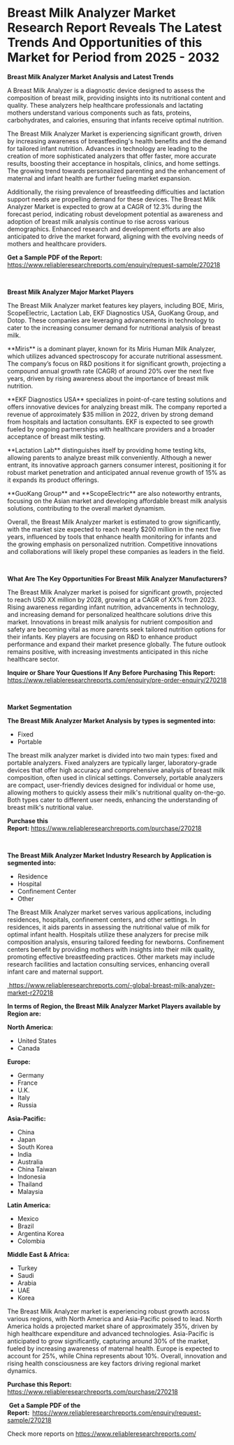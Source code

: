 <p><h1>Breast Milk Analyzer Market Research Report Reveals The Latest Trends And Opportunities of this Market for Period from 2025 - 2032</h1></p><p><strong>Breast Milk Analyzer Market Analysis and Latest Trends</strong></p>
<p><p>A Breast Milk Analyzer is a diagnostic device designed to assess the composition of breast milk, providing insights into its nutritional content and quality. These analyzers help healthcare professionals and lactating mothers understand various components such as fats, proteins, carbohydrates, and calories, ensuring that infants receive optimal nutrition.</p><p>The Breast Milk Analyzer Market is experiencing significant growth, driven by increasing awareness of breastfeeding's health benefits and the demand for tailored infant nutrition. Advances in technology are leading to the creation of more sophisticated analyzers that offer faster, more accurate results, boosting their acceptance in hospitals, clinics, and home settings. The growing trend towards personalized parenting and the enhancement of maternal and infant health are further fueling market expansion.</p><p>Additionally, the rising prevalence of breastfeeding difficulties and lactation support needs are propelling demand for these devices. The Breast Milk Analyzer Market is expected to grow at a CAGR of 12.3% during the forecast period, indicating robust development potential as awareness and adoption of breast milk analysis continue to rise across various demographics. Enhanced research and development efforts are also anticipated to drive the market forward, aligning with the evolving needs of mothers and healthcare providers.</p></p>
<p><strong>Get a Sample PDF of the Report:&nbsp;</strong> <a href="https://www.reliableresearchreports.com/enquiry/request-sample/270218?utm_campaign=3359&utm_medium=2&utm_source=Github&utm_content=ia&utm_term=30032025&utm_id=breast-milk-analyzer">https://www.reliableresearchreports.com/enquiry/request-sample/270218</a></p>
<p>&nbsp;</p>
<p><strong>Breast Milk Analyzer Major Market Players</strong></p>
<p><p>The Breast Milk Analyzer market features key players, including BOE, Miris, ScopeElectric, Lactation Lab, EKF Diagnostics USA, GuoKang Group, and Dotop. These companies are leveraging advancements in technology to cater to the increasing consumer demand for nutritional analysis of breast milk.</p><p>**Miris** is a dominant player, known for its Miris Human Milk Analyzer, which utilizes advanced spectroscopy for accurate nutritional assessment. The company’s focus on R&D positions it for significant growth, projecting a compound annual growth rate (CAGR) of around 20% over the next five years, driven by rising awareness about the importance of breast milk nutrition.</p><p>**EKF Diagnostics USA** specializes in point-of-care testing solutions and offers innovative devices for analyzing breast milk. The company reported a revenue of approximately $35 million in 2022, driven by strong demand from hospitals and lactation consultants. EKF is expected to see growth fueled by ongoing partnerships with healthcare providers and a broader acceptance of breast milk testing.</p><p>**Lactation Lab** distinguishes itself by providing home testing kits, allowing parents to analyze breast milk conveniently. Although a newer entrant, its innovative approach garners consumer interest, positioning it for robust market penetration and anticipated annual revenue growth of 15% as it expands its product offerings.</p><p>**GuoKang Group** and **ScopeElectric** are also noteworthy entrants, focusing on the Asian market and developing affordable breast milk analysis solutions, contributing to the overall market dynamism.</p><p>Overall, the Breast Milk Analyzer market is estimated to grow significantly, with the market size expected to reach nearly $200 million in the next five years, influenced by tools that enhance health monitoring for infants and the growing emphasis on personalized nutrition. Competitive innovations and collaborations will likely propel these companies as leaders in the field.</p></p>
<p>&nbsp;</p>
<p><strong>What Are The Key Opportunities For Breast Milk Analyzer Manufacturers?</strong></p>
<p><p>The Breast Milk Analyzer market is poised for significant growth, projected to reach USD XX million by 2028, growing at a CAGR of XX% from 2023. Rising awareness regarding infant nutrition, advancements in technology, and increasing demand for personalized healthcare solutions drive this market. Innovations in breast milk analysis for nutrient composition and safety are becoming vital as more parents seek tailored nutrition options for their infants. Key players are focusing on R&D to enhance product performance and expand their market presence globally. The future outlook remains positive, with increasing investments anticipated in this niche healthcare sector.</p></p>
<p><strong>Inquire or Share Your Questions If Any Before Purchasing This Report:</strong> <a href="https://www.reliableresearchreports.com/enquiry/pre-order-enquiry/270218?utm_campaign=3359&utm_medium=2&utm_source=Github&utm_content=ia&utm_term=30032025&utm_id=breast-milk-analyzer">https://www.reliableresearchreports.com/enquiry/pre-order-enquiry/270218</a></p>
<p>&nbsp;</p>
<p><strong>Market Segmentation</strong></p>
<p><strong>The Breast Milk Analyzer Market Analysis by types is segmented into:</strong></p>
<p><ul><li>Fixed</li><li>Portable</li></ul></p>
<p><p>The breast milk analyzer market is divided into two main types: fixed and portable analyzers. Fixed analyzers are typically larger, laboratory-grade devices that offer high accuracy and comprehensive analysis of breast milk composition, often used in clinical settings. Conversely, portable analyzers are compact, user-friendly devices designed for individual or home use, allowing mothers to quickly assess their milk's nutritional quality on-the-go. Both types cater to different user needs, enhancing the understanding of breast milk's nutritional value.</p></p>
<p><strong>Purchase this Report:&nbsp;</strong><a href="https://www.reliableresearchreports.com/purchase/270218?utm_campaign=3359&utm_medium=2&utm_source=Github&utm_content=ia&utm_term=30032025&utm_id=breast-milk-analyzer">https://www.reliableresearchreports.com/purchase/270218</a></p>
<p>&nbsp;</p>
<p><strong>The Breast Milk Analyzer Market Industry Research by Application is segmented into:</strong></p>
<p><ul><li>Residence</li><li>Hospital</li><li>Confinement Center</li><li>Other</li></ul></p>
<p><p>The Breast Milk Analyzer market serves various applications, including residences, hospitals, confinement centers, and other settings. In residences, it aids parents in assessing the nutritional value of milk for optimal infant health. Hospitals utilize these analyzers for precise milk composition analysis, ensuring tailored feeding for newborns. Confinement centers benefit by providing mothers with insights into their milk quality, promoting effective breastfeeding practices. Other markets may include research facilities and lactation consulting services, enhancing overall infant care and maternal support.</p></p>
<p><a href="https://www.reliableresearchreports.com/-global-breast-milk-analyzer-market-r270218?utm_campaign=3359&utm_medium=2&utm_source=Github&utm_content=ia&utm_term=30032025&utm_id=breast-milk-analyzer">&nbsp;https://www.reliableresearchreports.com/-global-breast-milk-analyzer-market-r270218</a></p>
<p><strong>In terms of Region, the Breast Milk Analyzer Market Players available by Region are:</strong></p>
<p>
    <p> <strong> North America: </strong>
        <ul>
            <li>United States</li>
            <li>Canada</li>
        </ul>
        </p> 
    <p> <strong> Europe: </strong>
        <ul>
            <li>Germany</li>
            <li>France</li>
            <li>U.K.</li>
            <li>Italy</li>
            <li>Russia</li>
        </ul>
        </p> 
    <p> <strong> Asia-Pacific: </strong>
        <ul>
            <li>China</li>
            <li>Japan</li>
            <li>South Korea</li>
            <li>India</li>
            <li>Australia</li>
            <li>China Taiwan</li>
            <li>Indonesia</li>
            <li>Thailand</li>
            <li>Malaysia</li>
        </ul>
        </p> 
    <p> <strong> Latin America: </strong>
        <ul>
            <li>Mexico</li>
            <li>Brazil</li>
            <li>Argentina Korea</li>
            <li>Colombia</li>
        </ul>
        </p> 
    <p> <strong> Middle East & Africa: </strong>
        <ul>
            <li>Turkey</li>
            <li>Saudi</li>
            <li>Arabia</li>
            <li>UAE</li>
            <li>Korea</li>
        </ul>
    </p>
    </p>
<p><p>The Breast Milk Analyzer market is experiencing robust growth across various regions, with North America and Asia-Pacific poised to lead. North America holds a projected market share of approximately 35%, driven by high healthcare expenditure and advanced technologies. Asia-Pacific is anticipated to grow significantly, capturing around 30% of the market, fueled by increasing awareness of maternal health. Europe is expected to account for 25%, while China represents about 10%. Overall, innovation and rising health consciousness are key factors driving regional market dynamics.</p></p>
<p><strong>Purchase this Report: </strong><a href="https://www.reliableresearchreports.com/purchase/270218?utm_campaign=3359&utm_medium=2&utm_source=Github&utm_content=ia&utm_term=30032025&utm_id=breast-milk-analyzer">https://www.reliableresearchreports.com/purchase/270218</a></p>
<p>&nbsp;<strong>Get a Sample PDF of the Report:&nbsp;&nbsp;</strong><a href="https://www.reliableresearchreports.com/enquiry/request-sample/270218?utm_campaign=3359&utm_medium=2&utm_source=Github&utm_content=ia&utm_term=30032025&utm_id=breast-milk-analyzer">https://www.reliableresearchreports.com/enquiry/request-sample/270218</a></p>
<p><strong></strong></p>
<p>Check more reports on <a href="https://www.reliableresearchreports.com/?utm_campaign=3359&utm_medium=2&utm_source=Github&utm_content=ia&utm_term=30032025&utm_id=breast-milk-analyzer">https://www.reliableresearchreports.com/</a></p>